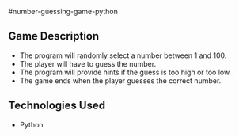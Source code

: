 #number-guessing-game-python

## Game Description

- The program will randomly select a number between 1 and 100.
- The player will have to guess the number.
- The program will provide hints if the guess is too high or too low.
- The game ends when the player guesses the correct number.

## Technologies Used

- Python
